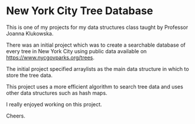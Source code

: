 # New York City Tree Database
This is one of my projects for my data structures class taught by Professor Joanna Klukowska.

There was an initial project which was to create a searchable database of every tree in New York City using
public data available on https://www.nycgovparks.org/trees. 

The initial project specified arraylists as the main data structure in which to store the tree data. 


This project uses a more efficient algorithm to search tree data and uses other data structures such as hash maps.


I really enjoyed working on this project.


Cheers.
